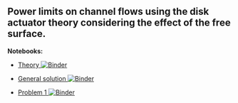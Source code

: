 ## Power limits on channel flows using the disk actuator theory considering the effect of the free surface.

**Notebooks:**

* [Theory ![Binder](https://colab.research.google.com/assets/colab-badge.svg)](https://colab.research.google.com/github/joaochenriques/MCTE_2020_2021/blob/main/DiskActuator/DiskActuator.ipynb)

* [General solution ![Binder](https://colab.research.google.com/assets/colab-badge.svg)](https://colab.research.google.com/github/joaochenriques/MCTE_2020_2021/blob/main/DiskActuator/DiskActuator_Examples.ipynb)


* [Problem 1 ![Binder](https://colab.research.google.com/assets/colab-badge.svg)](https://colab.research.google.com/github/joaochenriques/MCTE_2020_2021/blob/main/DiskActuator/Problem1.ipynb)




      
